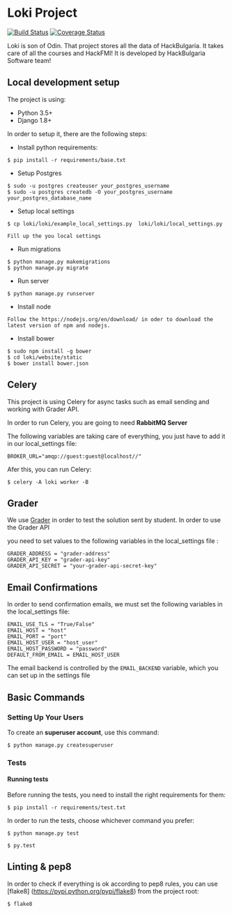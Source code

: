 # Loki Project

  [![Build Status](https://travis-ci.org/HackSoftware/Loki.svg?branch=master)](https://travis-ci.org/HackSoftware/Loki)
  [![Coverage Status](https://coveralls.io/repos/HackSoftware/Loki/badge.svg?branch=master)](https://coveralls.io/r/HackSoftware/Loki?branch=master)


Loki is son of Odin. That project stores all the data of HackBulgaria.
It takes care of all the courses and HackFMI! It is developed by HackBulgaria Software team!

Local development setup
-----------------------

The project is using:

-   Python 3.5+
-   Django 1.8+

In order to setup it, there are the following steps:

-   Install python requirements:

<!-- -->

    $ pip install -r requirements/base.txt

-   Setup Postgres

<!-- -->

    $ sudo -u postgres createuser your_postgres_username
    $ sudo -u postgres createdb -O your_postgres_username your_postgres_database_name

-   Setup local settings

<!-- -->

    $ cp loki/loki/example_local_settings.py  loki/loki/local_settings.py

    Fill up the you local settings

-   Run migrations

<!-- -->

    $ python manage.py makemigrations
    $ python manage.py migrate

-   Run server

<!-- -->

    $ python manage.py runserver

-   Install node

<!-- -->

    Follow the https://nodejs.org/en/download/ in oder to download the latest version of npm and nodejs.

-   Install bower

<!-- -->

    $ sudo npm install -g bower
    $ cd loki/website/static
    $ bower install bower.json


Celery
------

This project is using Celery for async tasks such as email sending and working with Grader API.

In order to run Celery, you are going to need **RabbitMQ Server**

The following variables are taking care of everything, you just have to add it in our local_settings file:

    BROKER_URL="amqp://guest:guest@localhost//"

Afer this, you can run Celery:

    $ celery -A loki worker -B

Grader
------

We use [Grader](https://github.com/HackBulgaria/HackTester) in order to test the solution sent by student. In order to use the Grader API

you need to set values to the following variables in the local_settings file :

    GRADER_ADDRESS = "grader-address"
    GRADER_API_KEY = "grader-api-key"
    GRADER_API_SECRET = "your-grader-api-secret-key"



Email Confirmations
-------------------

In order to send confirmation emails, we must set the following variables in the local_settings file:
    
    EMAIL_USE_TLS = "True/False"
    EMAIL_HOST = "host"
    EMAIL_PORT = "port"
    EMAIL_HOST_USER = "host_user"
    EMAIL_HOST_PASSWORD = "password"
    DEFAULT_FROM_EMAIL = EMAIL_HOST_USER


The email backend is controlled by the
`EMAIL_BACKEND` variable, which you can set up in the settings file 


Basic Commands
--------------

### Setting Up Your Users

To create an **superuser account**, use this command:

    $ python manage.py createsuperuser

### Tests

#### Running tests

Before running the tests, you need to install the right requirements for them:
    
    $ pip install -r requirements/test.txt
  
In order to run the tests, choose whichever command you prefer:

    $ python manage.py test

    $ py.test


Linting & pep8
--------------

In order to check if everything is ok according to pep8 rules, you can use
[flake8] (https://pypi.python.org/pypi/flake8) from the project root:
		
	$ flake8
